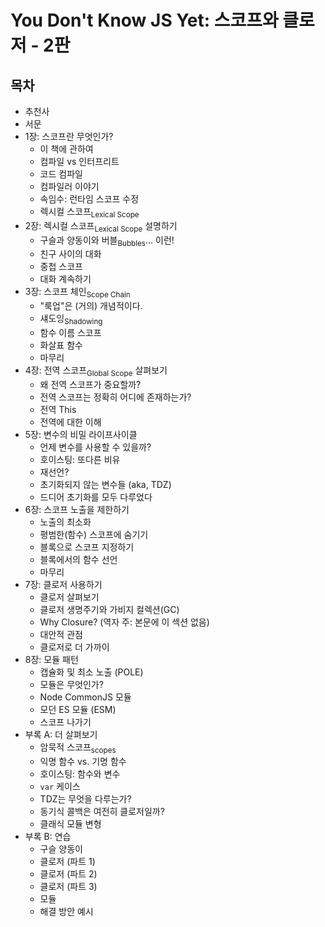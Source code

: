 # You Don't Know JS Yet: 스코프와 클로저 - 2판

## 목차

* 추천사
* 서문
* 1장: 스코프란 무엇인가?
    * 이 책에 관하여
    * 컴파일 vs 인터프리트
    * 코드 컴파일
    * 컴파일러 이야기
    * 속임수: 런타임 스코프 수정
    * 렉시컬 스코프<sub>Lexical Scope</sub>
* 2장: 렉시컬 스코프<sub>Lexical Scope</sub> 설명하기
    * 구슬과 양동이와 버블<sub>Bubbles</sub>... 이런!
    * 친구 사이의 대화
    * 중첩 스코프
    * 대화 계속하기
* 3장: 스코프 체인<sub>Scope Chain</sub>
    * "룩업"은 (거의) 개념적이다.
    * 섀도잉<sub>Shadowing</sub>
    * 함수 이름 스코프
    * 화살표 함수
    * 마무리
* 4장: 전역 스코프<sub>Global Scope</sub> 살펴보기
    * 왜 전역 스코프가 중요할까?
    * 전역 스코프는 정확히 어디에 존재하는가?
    * 전역 This
    * 전역에 대한 이해
* 5장: 변수의 비밀 라이프사이클
    * 언제 변수를 사용할 수 있을까?
    * 호이스팅: 또다른 비유
    * 재선언?
    * 초기화되지 않는 변수들 (aka, TDZ)
    * 드디어 초기화를 모두 다루었다
* 6장: 스코프 노출을 제한하기
    * 노출의 최소화
    * 평범한(함수) 스코프에 숨기기
    * 블록으로 스코프 지정하기
    * 블록에서의 함수 선언
    * 마무리
* 7장: 클로저 사용하기
    * 클로저 살펴보기
    * 클로저 생명주기와 가비지 컬렉션(GC)
    * Why Closure? (역자 주: 본문에 이 섹션 없음)
    * 대안적 관점
    * 클로저로 더 가까이
* 8장: 모듈 패턴
    * 캡슐화 및 최소 노출 (POLE)
    * 모듈은 무엇인가?
    * Node CommonJS 모듈
    * 모던 ES 모듈 (ESM)
    * 스코프 나가기
* 부록 A: 더 살펴보기
    * 암묵적 스코프<sub>scopes</sub>
    * 익명 함수 vs. 기명 함수
    * 호이스팅: 함수와 변수
    * `var` 케이스
    * TDZ는 무엇을 다루는가?
    * 동기식 콜백은 여전히 클로저일까?
    * 클래식 모듈 변형
* 부록 B: 연습
    * 구슬 양동이
    * 클로저 (파트 1)
    * 클로저 (파트 2)
    * 클로저 (파트 3)
    * 모듈
    * 해결 방안 예시
